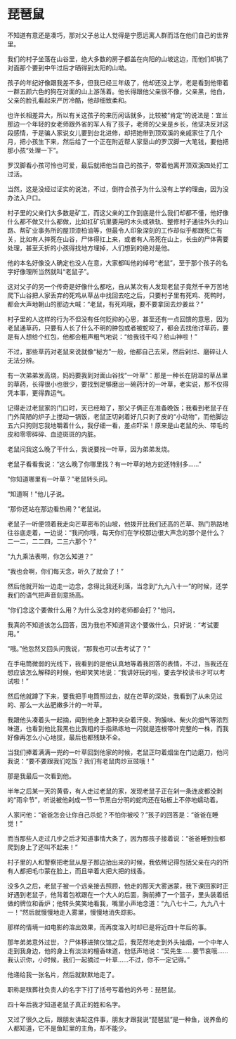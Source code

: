 # 琵琶鼠

不知道有意还是凑巧，那对父子总让人觉得是宁愿远离人群而活在他们自己的世界里。 

我们的村子坐落在山谷里，绝大多数的房子都盖在向阳的山坡这边，而他们却挑了对面那个要到中午过后才晒得到太阳的山坳。 

孩子的年纪好像跟我差不多，但我已经三年级了，他却还没上学，老是看到他带着一群五颜六色的狗在对面的山上游荡着。他长得跟他父亲很不像，父亲黑，他白，父亲的脸孔看起来严厉冷酷，他却细致柔和。 

也许长相差异大，所以有关这孩子的来历闲话就多，比较被“肯定”的说法是：宜兰那边一个年轻的女老师跟外省的军人有了孩子，老师的父亲是乡长，他坚决反对这段感情，于是骗人家说女儿要到台北进修，却把她带到顶双溪的亲戚家住了几个月，把小孩生下来，然后给了一个正在附近帮人家垦山的罗汉脚一大笔钱，要他把那小孩“处理一下”。 

罗汉脚看小孩可怜也可爱，最后就把他当自己的孩子，带着他离开顶双溪四处打工过活。 

当然，这是没经过证实的说法，不过，倒符合孩子为什么没有上学的理由，因为没办法入户口。 

村子里的父亲们大多数是矿工，而这父亲的工作到底是什么我们却都不懂，他好像什么都不做又什么都做，比如扛矿坑里要用的木头或铁轨、整修村子通往外头的山路、帮矿业事务所的屋顶漆柏油等，但最令人印象深刻的工作却似乎都跟死亡有关，比如有人摔死在山谷，尸体得扛上来，或者有人吊死在山上，长虫的尸体需要处理，甚至夭折的小孩得找地方埋掉，人们想到的绝对是他。 

他的本名好像没人确定也没人在意，大家都叫他的绰号“老鼠”，至于那个孩子的名字好像理所当然就叫“老鼠子”。 

这对父子的另一个传奇是好像什么都吃，自从某次有人发现老鼠子竟然千辛万苦地爬下山谷把人家丢弃的死鸡从草丛中找回去吃之后，只要村子里有死鸡、死鸭时，都会大声地朝山的那边大喊：“老鼠，有死鸡哦，要不要拿回去炒姜丝？” 

村子里的人这样的行为不但没有任何贬抑的心思，甚至还有一点回馈的意思，因为老鼠通草药，只要有人长了什么不明的肿包或者被蛇咬了，都会去找他讨草药，要是有人想给个红包，他都会粗声粗气地说：“给我钱干吗？给山神啦！” 

不过，那些草药对老鼠来说就像“秘方”一般，他都自己去采，然后剁烂、磨碎让人无法分辨。 

有一次弟弟发高烧，妈妈要我到对面山谷找“一叶草”：那是一种长在阴湿的草丛里的草药，长得很小也很少，要找到足够磨出一碗药汁的一叶草，老实说，那不仅得凭本事，更得靠运气。 

记得走过老鼠家的门口时，天已经暗了，那父子俩正在准备晚饭；我看到老鼠子在门外简陋的炉子上搅动一锅饭，老鼠正切剁着好几只剥了皮的“小动物”，而他脚边五六只狗则忘我地嚼着什么，我仔细一看，差点吓呆！原来是山老鼠的头、带毛的皮和零零碎碎、血迹斑斑的内脏。 

老鼠问我这么晚了干什么，我说要找一叶草，因为弟弟发烧。 

老鼠子看看我说：“这么晚了你哪里找？有一叶草的地方蛇还特别多……” 

“你知道哪里有一叶草？”老鼠转头问。 

“知道啊！”他儿子说。 

“那你还站在那边看热闹？”老鼠说。 

老鼠子一听便领着我走向芒草密布的山坡，他拨开比我们还高的芒草、熟门熟路地往谷底走着，一边说：“我问你哦，每天你们在学校那边很大声念的那个是什么？二一二，二二四，二三六那个？” 

“九九乘法表啊，你怎么知道？” 

“我也会啊，你们每天念，听久了就会了！” 

然后他就开始一边走一边念，念得比我还利落，当念到“九九八十一”的时候，还学我们的语气把声音刻意扬高。 

“你们念这个要做什么用？为什么没念对的老师都会打？”他问。 

我真的不知道该怎么回答，因为我也不知道背这个要做什么，只好说：“考试要用。” 

“哦。”他忽然又回头问我说，“那我也可以去考试了？” 

在手电筒微弱的光线下，我看到的是他认真地等着我回答的表情，不过，当我还在想应该怎么解释的时候，他却笑笑地说：“我讲好玩的啦，要去学校读书才可以考试啦！” 

然后他就蹲了下来，要我把手电筒照过去，就在芒草的深处，我看到了从未见过的、那么一大丛肥嫩多汁的一叶草。 

我跟他头凑着头一起摘，闻到他身上那种夹杂着汗臭、狗臊味、柴火的烟气等浓烈味道，也看到他比我黑也比我粗的手指熟练地一闪就是连根带叶完整的一株，而我好像再怎么小心地拔，最后也都残缺不全。 

当我们捧着满满一兜的一叶草回到他家的时候，老鼠正叼着烟坐在门边磨刀，他问我说：“要不要跟我们吃饭？我们有老鼠肉炒豆豉哦！” 

那是我最后一次看到他。 

半年之后某一天的黄昏，有人走过老鼠的家，发现老鼠子正在剁一条连皮都没剥的“雨伞节”，听说被他剁成一节一节黑白分明的蛇肉还在砧板上不停地蠕动着。 

人家问他：“爸爸怎会让你自己杀蛇？不怕你被咬？”孩子的回答是：“爸爸在睡觉！” 

而当那些人走过几步之后才知道事情大条了，因为那孩子接着说：“爸爸睡到虫都爬到身上了还叫不起来！” 

村子里的人和警察把老鼠从屋子那边抬出来的时候，我依稀记得包括父亲在内的所有人都把毛巾蒙在脸上，而且举着大把大把的线香。 

没多久之后，老鼠子被一个远亲接去照顾，他走的那天大雾迷蒙，我下课回家时正好遇到老鼠子，他背着包袱跟在一个大人的后面，胸前捧了一个篮子，里头装着纸做的牌位和香炉；他转头笑笑地看我，嘴里小声地念道：“九八七十二，九九八十一！”然后就慢慢地走入雾里，慢慢地消失踪影。 

那样的情境一如电影的溶出效果，而再度溶入时却已是将近四十年后的事。 

那年弟弟意外过世，？尸体移进殡仪馆之后，我茫然地走到外头抽烟，一个中年人走到我身边，他的身上有淡淡的檀香味道，他低声地说：“吴先生……要节哀哦……我认识你，小时候，我们一起摘过一叶草……不过，你不一定记得。” 

他递给我一张名片，然后就默默地走了。 

职称是殡葬社负责人的名字下打了括号写着他的外号：琵琶鼠。 

四十年后我才知道老鼠子真正的姓和名字。 

又过了很久之后，跟朋友讲起这件事，朋友才跟我说“琵琶鼠”是一种鱼，说养鱼的人都知道，它不是鱼缸里的主角，却不能少。